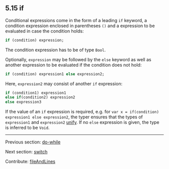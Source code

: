 ## 5.15 if

Conditional expressions come in the form of a leading `if` keyword, a condition expression enclosed in parentheses `()` and a expression to be evaluated in case the condition holds:

```haxe
if (condition) expression;
```

The condition expression has to be of type `Bool`.

Optionally, `expression` may be followed by the `else` keyword as well as another expression to be evaluated if the condition does not hold:

```haxe
if (condition) expression1 else expression2;
```

Here, `expression2` may consist of another `if` expression:

```haxe
if (condition1) expression1
else if(condition2) expression2
else expression3
```

If the value of an `if` expression is required, e.g. for `var x = if(condition) expression1 else expression2`, the typer ensures that the types of `expression1` and `expression2` [unify](type-system-unification.md). If no `else` expression is given, the type is inferred to be `Void`.

---

Previous section: [do-while](expression-do-while.md)

Next section: [switch](expression-switch.md)

Contribute: [fileAndLines](https://github.com/HaxeFoundation/HaxeManual/blob/master/05-expressions.tex#L234-234)